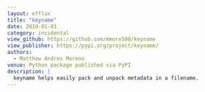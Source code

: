 ```yaml
---
layout: efflux
title: "keyname"
date: 2019-01-01
category: incidental
view_github: https://github.com/mmore500/keyname
view_publisher: https://pypi.org/project/keyname/
authors:
  - Matthew Andres Moreno
venue: Python package published via PyPI
description: |
  keyname helps easily pack and unpack metadata in a filename.
---
```


